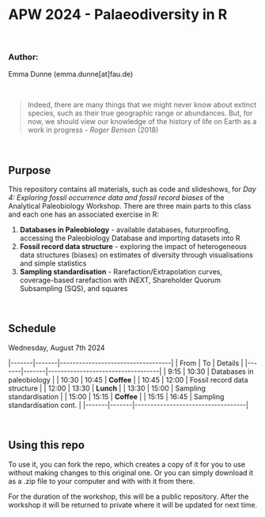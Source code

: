 # APW 2024 - Palaeodiversity in R

<br>

### Author:
Emma Dunne (emma.dunne[at]fau.de)

<br>

> Indeed, there are many things that we might never know about extinct species, such as their true geographic range or abundances. But, for now, we should view our knowledge of the history of life on Earth as a work in progress - *Roger Benson* (2018)

<br>

## Purpose

This repository contains all materials, such as code and slideshows, for *Day 4: Exploring fossil occurrence data and fossil record biases* of the Analytical Paleobiology Workshop. There are three main parts to this class and each one has an associated exercise in R:

1. **Databases in Paleobiology** - available databases, futurproofing, accessing the Paleobiology Database and importing datasets into R
2. **Fossil record data structure** - exploring the impact of heterogeneous data structures (biases) on estimates of diversity through visualisations and simple statistics
3. **Sampling standardisation** - Rarefaction/Extrapolation curves, coverage-based rarefaction with iNEXT, Shareholder Quorum Subsampling (SQS), and squares


<br>

## Schedule

Wednesday, August 7th 2024

|-------|-------|-----------------------------------|
| From  | To    | Details                           |
|-------|-------|-----------------------------------|
| 9:15  | 10:30 | Databases in paleobiology         |
| 10:30 | 10:45 | **Coffee**                        |
| 10:45 | 12:00 | Fossil record data structure      |
| 12:00 | 13:30 | **Lunch**                         |
| 13:30 | 15:00 | Sampling standardisation          |
| 15:00 | 15:15 | **Coffee**                        |
| 15:15 | 16:45 | Sampling standardisation cont.    |
|-------|-------|-----------------------------------|

<br>

## Using this repo

To use it, you can fork the repo, which creates a copy of it for you to use without making changes to this original one. Or you can simply download it as a .zip file to your computer and with with it from there.

For the duration of the workshop, this will be a public repository. After the workshop it will be returned to private where it will be updated for next time. 
